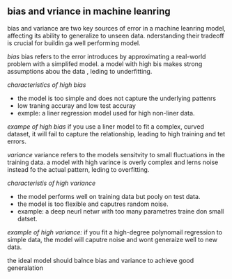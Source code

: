 ## bias and vriance in machine leanring 
bias and variance are two key sources of error in a machine leanring model, affecting its ability to generalize to unseen data. nderstanding their tradeoff is crucial for buildin ga well performing model. 

*bias*
bias refers to the error introduces by approximating a real-world problem with a simplifed model. a model with high bis makes strong assumptions abou the data , leding to underfitting. 

*characteristics of high bias*
- the model is too simple and does not capture the underlying pattenrs 
- low traning accuray and low test accuray
- exmple: a liner regression model used for high non-liner data. 

*exampe of high bias*
if you use a liner model to fit a complex, curved dataset, it will fail to capture the relationship, leading to high training and tet errors.

*variance*
variance refers to the models sensitvity to small fluctuations in the training data. a model with high varince is overly complex and lerns noise instead fo the actual pattern, leding to overfitting. 

*characteristis of high variance*
- the model performs well on training data but pooly on test data. 
- the model is too flexible and caputres random noise. 
- example: a deep neurl netwr with too many parametres traine don small datset. 

*example of high variance:*
if you fit a high-degree polynomail regression to simple data, the model will caputre noise and wont generaize well to new data. 

the ideal model should balnce bias and variance to achieve good generalation 
